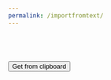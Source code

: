 ```yaml
---
permalink: /importfromtext/
---
```

<style>
$bg-color: #424242;
$hl-color: #2196F3;
$muted-color: mix(white, $bg-color, 70%);
$trans-time: 300ms;
$width: 320px;

*,
:before,
:after {
  box-sizing: border-box;
}

body {
  background: $bg-color;
}

// FORM // ============================== //
form {
  width: $width;
  margin: 45px auto;
  
  h1 {
    font-size: 3em;
    font-weight: 300;
    text-align: center;
    color: $hl-color;
  }
  h5 {
    text-align: center;
    text-transform: uppercase;
    color: $muted-color;
  }
  hr.sep {
    background: $hl-color;
    box-shadow: none;
    border: none;
    height: 2px;
    width: 25%;
    margin: 0px auto 45px auto;
  }
  .emoji {
    font-size: 1.2em;
  }
}

.group {
  position: relative;
  margin: 45px 0;
}

// INPUTS // ============================== //
textarea {
  resize: none;
}

input,
textarea {
  background: none;
  color: $muted-color;
  font-size: 18px;
  padding: 10px 10px 10px 5px;
  display: block;
  width: $width;
  border: none;
  border-radius: 0;
  border-bottom: 1px solid $muted-color;
  &:focus {
    outline: none;
  }
  &:focus ~ label,
  &:valid ~ label {
    top: -14px;
    font-size: 12px;
    color: $hl-color;
  }
  &:focus ~ .bar:before {
    width: $width;
  }
}

input[type="password"] {
  letter-spacing: 0.3em;
}

label {
  color: $muted-color;
  font-size: 16px;
  font-weight: normal;
  position: absolute;
  pointer-events: none;
  left: 5px;
  top: 10px;
  transition: $trans-time ease all;
}

.bar {
  position: relative;
  display: block;
  width: $width;
  &:before {
    content: '';
    height: 2px;
    width: 0;
    bottom: 0px;
    position: absolute;
    background: $hl-color;
    transition: $trans-time ease all;
    left: 0%;
  }
}

// BUTTONS // ============================== //
.btn {
  background: #fff;
  color: mix(black, $muted-color, 25%);
  border: none;
  padding: 10px 20px;
  border-radius: 3px;
  letter-spacing: 0.06em;
  text-transform: uppercase;
  text-decoration: none;
  outline: none;
  box-shadow: 0 1px 3px rgba(0, 0, 0, 0.12), 0 1px 2px rgba(0, 0, 0, 0.24);
  transition: all 0.3s cubic-bezier(.25, .8, .25, 1);
  &:hover {
    color: mix(black, $muted-color, 30%);
    box-shadow: 0 7px 14px rgba(0, 0, 0, 0.18), 0 5px 5px rgba(0, 0, 0, 0.12);
  }
  &.btn-link {
    background: $hl-color;
    color: mix(white, $hl-color, 80%);
    &:hover {
      background: darken($hl-color, 5%);
      color: mix(white, $hl-color, 85%);
    }
  }
  &.btn-submit {
    background: $hl-color;
    color: mix(white, $hl-color, 70%);
    &:hover {
      background: darken($hl-color, 5%);
      color: mix(white, $hl-color, 85%);
    }
  }
  &.btn-cancel {
    background: #eee;
    &:hover {
      background: darken(#eee, 5%);
      color: mix(black, $muted-color, 30%);
    }
  }
}

.btn-box {
  text-align: center;
  margin: 50px 0;
}
</style>
<input id="calcinput" label="Paste calculator string here">

<button onClick="getCalcdata()">Get from clipboard</button>
<script>
var calctemplate;
function getCalcdata() {
  calctemplate = document.getElementById("calcinput").value;
}
</script>

